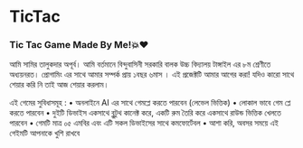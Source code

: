 # TicTac
### Tic Tac Game Made By Me!💥❤️ 
আমি সামির তালুকদার অপূর্ব। আমি বর্তমানে বিন্দুবাসিনী সরকারি বালক উচ্চ বিদ্যালয় টাঙ্গাইল এর ৮ম শ্রেণীতে অধ্যয়নরত। প্রোগামিং এর সাথে আমার সম্পর্ক প্রায় ১বছর ৬মাস । এই প্রজেক্টটি আমার আগের করা! যদিও কারো সাথে শেয়ার করি নি তাই আজ শেয়ার করলাম। 

এই গেমের সুবিধাসমূহ : 
• অনলাইনে AI এর সাথে গেমপ্লে করতে পারবেন (লেভেল ভিত্তিক) 
• লোকাল ভাবে গেম প্লে করতে পারবেন 
• ‌দুইটি ডিভাইস একসাথে ব্লুটুথ কানেক্ট করে, একটি রুম তৈরি করে একসাথে রাউন্ড ভিত্তিক খেলতে পারবেন
• গেমটি মাত্র ০৫ এমবির এবং এটি সকল ডিভাইসের সাথে কমফোর্টেবল
• আশা করি, অবসর সময়ে এই গেইমটি আপনাকে খুশি রাখবে
